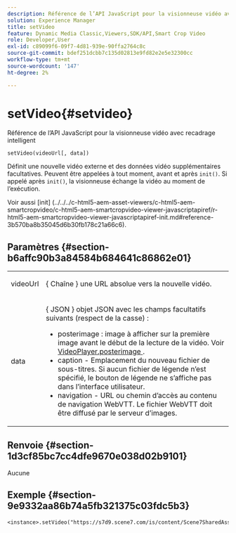 ```yaml
---
description: Référence de l’API JavaScript pour la visionneuse vidéo avec recadrage intelligent
solution: Experience Manager
title: setVideo
feature: Dynamic Media Classic,Viewers,SDK/API,Smart Crop Video
role: Developer,User
exl-id: c89099f6-09f7-4d81-939e-90ffa2764c8c
source-git-commit: bdef251dcbb7c135d02813e9fd82e2e5e32300cc
workflow-type: tm+mt
source-wordcount: '147'
ht-degree: 2%

---
```


# setVideo{#setvideo}

Référence de l’API JavaScript pour la visionneuse vidéo avec recadrage intelligent

`setVideo(videoUrl[, data])`

Définit une nouvelle vidéo externe et des données vidéo supplémentaires facultatives. Peuvent être appelées à tout moment, avant et après `init()`. Si appelé après `init()`, la visionneuse échange la vidéo au moment de l’exécution.

Voir aussi [init]
(../../../c-html5-aem-asset-viewers/c-html5-aem-smartcropvideo/c-html5-aem-smartcropvideo-viewer-javascriptapiref/r-html5-aem-smartcropvideo-viewer-javascriptapiref-init.md#reference-3b570ba8b35045d6b30fb178c21a66c6).

## Paramètres {#section-b6affc90b3a84584b684641c86862e01}

<table id="table_896DFF34A68A403DB93A6D597461A573"> 
 <tbody> 
  <tr> 
   <td colname="col1"> <p> <span class="codeph"> videoUrl </span> </p> </td> 
   <td colname="col2"> <p>{ <span class="codeph"> Chaîne </span>} une URL absolue vers la nouvelle vidéo. </p> </td> 
  </tr> 
  <tr> 
   <td colname="col1"> <p> <span class="codeph"> data </span> </p> </td> 
   <td colname="col2"> <p>{ <span class="codeph"> JSON </span>} objet JSON avec les champs facultatifs suivants (respect de la casse) : </p> <p> 
     <ul id="ul_26121393BC7145FF8A43C05ACCBEFF36"> 
      <li id="li_DA50E073F3D4460CBC34243A2CBCC895"> <span class="codeph"> posterimage </span> : image à afficher sur la première image avant le début de la lecture de la vidéo. Voir <a href="../../../c-html5-s7-aem-asset-viewers/c-html5-video-reference/c-html5-video-cmdref/r-html5-video-viewer-conf-attrib-videoplayer-posterimage.md#reference-9739abeeb9f64c02b5d2f7a0d1706103" format="dita" scope="local"> VideoPlayer.posterimage </a>. </li> 
      <li id="li_4659E82D38EB4438AAA04FDEAF21B087"> <span class="codeph"> caption </span> - Emplacement du nouveau fichier de sous-titres. Si aucun fichier de légende n’est spécifié, le bouton de légende ne s’affiche pas dans l’interface utilisateur. </li> 
      <li id="li_A43A1BAB6B0F4A7981F71408F08F07D1"> <span class="codeph"> navigation </span> - URL ou chemin d’accès au contenu de navigation WebVTT. Le fichier WebVTT doit être diffusé par le serveur d’images. </li> 
     </ul> </p> </td> 
  </tr> 
 </tbody> 
</table>

## Renvoie {#section-1d3cf85bc7cc4dfe9670e038d02b9101}

Aucune

## Exemple {#section-9e9332aa86b74a5fb321375c03fdc5b3}

```
<instance>.setVideo("https://s7d9.scene7.com/is/content/Scene7SharedAssets/Glacier_Climber_MP4")
```
